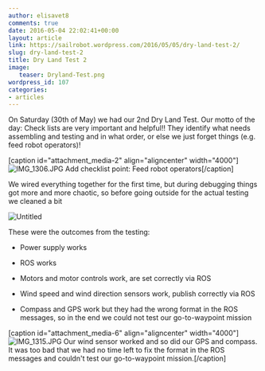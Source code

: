 ```yaml
---
author: elisavet8
comments: true
date: 2016-05-04 22:02:41+00:00
layout: article
link: https://sailrobot.wordpress.com/2016/05/05/dry-land-test-2/
slug: dry-land-test-2
title: Dry Land Test 2
image:
   teaser: Dryland-Test.png
wordpress_id: 107
categories:
- articles
---
```


On Saturday (30th of May) we had our 2nd Dry Land Test. Our motto of the day: Check lists are very important and helpful!! They identify what needs assembling and testing and in what order, or else we just forget things (e.g. feed robot operators)!

[caption id="attachment_media-2" align="aligncenter" width="4000"]![IMG_1306.JPG](https://sailrobot.files.wordpress.com/2016/05/img_1306.jpg) Add checklist point: Feed robot operators[/caption]

We wired everything together for the first time, but during debugging things got more and more chaotic, so before going outside for the actual testing we cleaned a bit

![Untitled](https://sailrobot.files.wordpress.com/2016/05/untitled.png)

These were the outcomes from the testing:




  * Power supply works


  * ROS works


  * Motors and motor controls work, are set correctly via ROS


  * Wind speed and wind direction sensors work, publish correctly via ROS


  * Compass and GPS work but they had the wrong format in the ROS messages, so in the end we could not test our go-to-waypoint mission


[caption id="attachment_media-6" align="aligncenter" width="4000"]![IMG_1315.JPG](https://sailrobot.files.wordpress.com/2016/05/img_1315.jpg) Our wind sensor worked and so did our GPS and compass. It was too bad that we had no time left to fix the format in the ROS messages and couldn't test our go-to-waypoint mission.[/caption]
